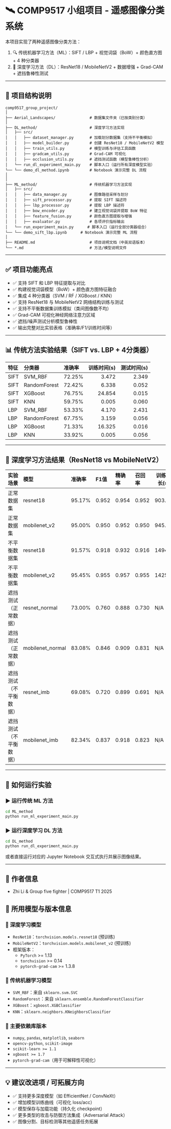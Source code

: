 # 🛰️ COMP9517 小组项目 - 遥感图像分类系统

本项目实现了两种遥感图像分类方法：

1. 🔍 传统机器学习方法（ML）：SIFT / LBP + 视觉词袋（BoW）+ 颜色直方图 + 4 种分类器
2. 🤖 深度学习方法（DL）：ResNet18 / MobileNetV2 + 数据增强 + Grad-CAM + 遮挡鲁棒性测试

---

## 📁 项目结构说明

```
comp9517_group_project/
│
├── Aerial_Landscapes/               # 数据集文件夹（已按类别分类）
│
├── DL_method/                       # 深度学习方法实现
│   ├── src/
│   │   ├── dataset_manager.py       # 加载划分数据集（支持不平衡模拟）
│   │   ├── model_builder.py         # 创建 ResNet18 / MobileNetV2 模型
│   │   ├── train_utils.py           # 模型训练与评估工具函数
│   │   ├── gradcam_utils.py         # Grad-CAM 可视化
│   │   ├── occlusion_utils.py       # 遮挡测试函数（模型鲁棒性分析）
│   └── run_dl_experiment_main.py    # 脚本入口（运行所有深度模型实验）
└── └── demo_dl_method.ipynb         # Notebook 演示完整 DL 流程
│
│
├── ML_method/                       # 传统机器学习方法实现
│   ├── src/
│   │   ├── data_manager.py          # 图像路径采样与划分
│   │   ├── sift_processor.py        # 提取 SIFT 描述符
│   │   ├── lbp_processor.py         # 提取 LBP 描述符
│   │   ├── bow_encoder.py           # 建立视觉词袋并提取 BoW 特征
│   │   ├── feature_fusion.py        # 颜色直方图提取与增强
│   │   ├── evaluator.py             # 各项评价指标输出
│   └── run_experiment_main.py      # 脚本入口（运行全部分类器组合）
└── └── demo_sift_lbp.ipynb      # Notebook 演示完整 ML 流程
│
├── README.md                        # 项目说明文档（中英双语版本）
└── *.md                             # 方法/模型说明文件
```

---

## ✅ 项目功能亮点

- ✅ 支持 SIFT 和 LBP 特征提取与对比
- ✅ 构建视觉词袋模型（BoW）+ 颜色直方图特征融合
- ✅ 集成 4 种分类器（SVM / RF / XGBoost / KNN）
- ✅ 支持 ResNet18 与 MobileNetV2 网络结构训练与测试
- ✅ 支持不平衡数据集训练模拟（类间图像数不均）
- ✅ Grad-CAM 可视化神经网络注意力区域
- ✅ 遮挡/噪声测试分析模型鲁棒性
- ✅ 输出完整对比实验表格（准确率/F1/训练时间等）

---

## 📊 传统方法实验结果（SIFT vs. LBP + 4分类器）

| 特征   | 分类器        | 准确率   | 训练时间(s) | 测试时间(s) |
|:--------|:---------------|:----------|-------------:|-------------:|
| SIFT    | SVM_RBF        | 72.25%   | 3.472       | 2.349       |
| SIFT    | RandomForest   | 72.42%   | 6.338       | 0.052       |
| SIFT    | XGBoost        | 76.75%   | 24.854      | 0.015       |
| SIFT    | KNN            | 59.75%   | 0.005       | 0.060       |
| LBP     | SVM_RBF        | 53.33%   | 4.170       | 2.431       |
| LBP     | RandomForest   | 67.75%   | 3.159       | 0.056       |
| LBP     | XGBoost        | 71.33%   | 16.325      | 0.016       |
| LBP     | KNN            | 33.92%   | 0.005       | 0.056       |

---

## 🤖 深度学习方法结果（ResNet18 vs MobileNetV2）

| 实验场景               | 模型             | 准确率  | F1值   | 精确率 | 召回率 | 训练时长(s) |
|:------------------------|:------------------|:--------|:-------|:--------|:--------|--------------|
| 正常数据集              | resnet18          | 95.17% | 0.952 | 0.954  | 0.952  | 903.1        |
| 正常数据集              | mobilenet_v2      | 95.00% | 0.950 | 0.952  | 0.950  | 945.0        |
| 不平衡数据集            | resnet18          | 91.57% | 0.918 | 0.932  | 0.916  | 1494.1       |
| 不平衡数据集            | mobilenet_v2      | 95.45% | 0.955 | 0.957  | 0.955  | 1425.2       |
| 遮挡测试（正常数据）    | resnet_normal     | 73.00% | 0.760 | 0.888  | 0.730  | N/A          |
| 遮挡测试（正常数据）    | mobilenet_normal  | 83.08% | 0.846 | 0.909  | 0.831  | N/A          |
| 遮挡测试（不平衡数据）  | resnet_imb        | 69.08% | 0.720 | 0.899  | 0.691  | N/A          |
| 遮挡测试（不平衡数据）  | mobilenet_imb     | 82.34% | 0.837 | 0.918  | 0.823  | N/A          |

---

## 🧪 如何运行实验

### ▶ 运行传统 ML 方法
```bash
cd ML_method
python run_ml_experiment_main.py
```

### ▶ 运行深度学习 DL 方法
```bash
cd DL_method
python run_dl_experiment_main.py
```

或者直接运行对应的 Jupyter Notebook 交互式执行并展示图像结果。

---

## 👥 作者信息

- Zhi Li & Group five fighter | COMP9517 T1 2025



## 🧠 所用模型与版本信息

### 📌 深度学习模型
- `ResNet18`：`torchvision.models.resnet18` (预训练)
- `MobileNetV2`：`torchvision.models.mobilenet_v2` (预训练)
- 框架版本：
  - `PyTorch` >= 1.13
  - `torchvision` >= 0.14
  - `pytorch-grad-cam` >= 1.3.8

### 🧪 传统机器学习模型
- `SVM_RBF`：来自 `sklearn.svm.SVC`
- `RandomForest`：来自 `sklearn.ensemble.RandomForestClassifier`
- `XGBoost`：`xgboost.XGBClassifier`
- `KNN`：`sklearn.neighbors.KNeighborsClassifier`

### 🔧 主要依赖库版本
- `numpy`, `pandas`, `matplotlib`, `seaborn`
- `opencv-python`, `scikit-image`
- `scikit-learn >= 1.1`
- `xgboost >= 1.7`
- `pytorch-grad-cam`（用于可解释性可视化）

---

## 💡 建议改进项 / 可拓展方向

- ✅ 支持更多深度模型（如 EfficientNet / ConvNeXt）
- ✅ 增加模型训练曲线（可视化 loss/acc）
- ✅ 模型保存与加载功能（持久化 checkpoint）
- ✅ 更多类型的攻击与防御方法集成（Adversarial Attack）
- ✅ 图像分割、目标检测等其他遥感任务拓展